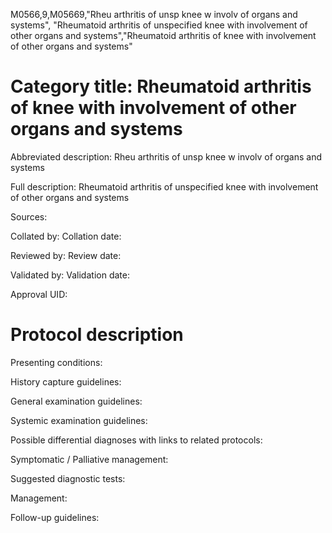 M0566,9,M05669,"Rheu arthritis of unsp knee w involv of organs and systems", "Rheumatoid arthritis of unspecified knee with involvement of other organs and systems","Rheumatoid arthritis of knee with involvement of other organs and systems"
# Category title: Rheumatoid arthritis of knee with involvement of other organs and systems

Abbreviated description: Rheu arthritis of unsp knee w involv of organs and systems

Full description: Rheumatoid arthritis of unspecified knee with involvement of other organs and systems

Sources:

Collated by:
Collation date:

Reviewed by:
Review date:

Validated by:
Validation date:

Approval UID:

# Protocol description

Presenting conditions:

History capture guidelines:

General examination guidelines:

Systemic examination guidelines:

Possible differential diagnoses with links to related protocols:

Symptomatic / Palliative management:

Suggested diagnostic tests:

Management:

Follow-up guidelines:
